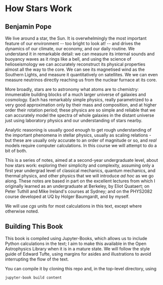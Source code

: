# How Stars Work

## Benjamin Pope

We live around a star, the Sun. It is overwhelmingly the most important feature of our environment -- too bright to look at! -- and drives the dynamics of our climate, our economy, and our daily routine. We understand it in remarkable detail: we can measure its internal sounds and buoyancy waves as it rings like a bell, and using the science of helioseismology we can accurately reconstruct its physical properties almost all the way to the core. We can see its magnetised wind as the Southern Lights, and measure it quantitatively on satellites. We we can even measure neutrinos directly reaching us from the nuclear furnace at its core. 

More broadly, stars are to astronomy what atoms are to chemistry: innumerable building blocks of a much larger universe of galaxies and cosmology. Each has remarkably simple physics, really parametrized to a very good approximation only by their mass and composition, and at higher order their rotation period; these physics are so simple and reliable that we can accurately model the spectra of whole galaxies in the distant universe just using laboratory physics and our understanding of stars nearby. 

Analytic reasoning is usually good enough to get rough understanding of the important phenomena in stellar physics, usually as scaling relations - but these are usually only accurate to an order of magnitude or so, and *real* models require computer calculations. In this course we will attempt to do a bit of both.

This is a series of notes, aimed at a second-year undergraduate level, about how stars work: exploring their simplicity and complexity, assuming only a first year undergrad level of classical mechanics, quantum mechanics, and thermal physics, and other physics that we will introduce *ad hoc* as we go along. These notes are based in part on the excellent lectures from which I originally learned as an undergraduate at Berkeley, by Eliot Quataert; on Peter Tuthill and Mike Ireland's courses at Sydney; and on the PHYS2082 course developed at UQ by Holger Baumgardt, and by myself. 

We will use *cgs* units for most calculations in this text, except where otherwise noted. 

## Building This Book

This book is compiled using Jupyter-Books, which allows us to include Python calculations in the text; I aim to make this available in the Open Astrophysics Library when it is in a mature state. We will follow the style guide of Edward Tufte, using margins for asides and illustrations to avoid interrupting the flow of the text.

You can compile it by cloning this repo and, in the top-level directory, using 

```bash
jupyter-book build content
```